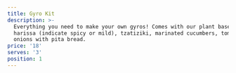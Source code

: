 ```yaml
---
title: Gyro Kit
description: >-
  Everything you need to make your own gyros! Comes with our plant based gyro,
  harissa (indicate spicy or mild), tzatiziki, marinated cucumbers, tomatoes and
  onions with pita bread.
price: '18'
serves: '3'
position: 1
---
```


